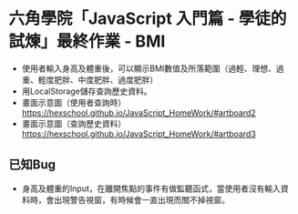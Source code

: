 # 六角學院「JavaScript 入門篇 - 學徒的試煉」最終作業 - BMI

- 使用者輸入身高及體重後，可以顯示BMI數值及所落範圍（過輕、理想、過重、輕度肥胖、中度肥胖、過度肥胖）
- 用LocalStorage儲存查詢歷史資料。
- 畫面示意圖（使用者查詢時） https://hexschool.github.io/JavaScript_HomeWork/#artboard2
- 畫面示意圖（查詢歷史資料） https://hexschool.github.io/JavaScript_HomeWork/#artboard3

## 已知Bug
- 身高及體重的Input，在離開焦點的事件有做監聽函式，當使用者沒有輸入資料時，會出現警告視窗，有時候會一直出現而關不掉視窗。
